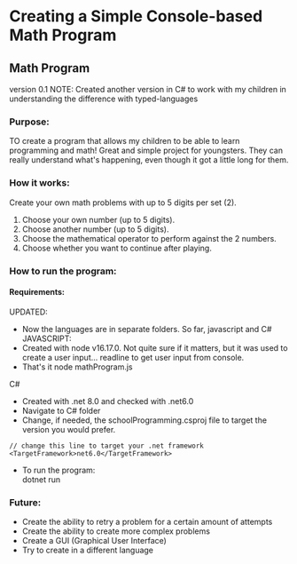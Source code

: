 # Creating a Simple Console-based Math Program

## Math Program 
version 0.1
NOTE: Created another version in C# to work with my children in understanding the difference with typed-languages

### Purpose:
TO create a program that allows my children to be able to learn programming and math!
Great and simple project for youngsters. They can really understand what's happening, even though it got a little long for them. 

### How it works:
Create your own math problems with up to 5 digits per set (2).
1. Choose your own number (up to 5 digits).
2. Choose another number (up to 5 digits).
3. Choose the mathematical operator to perform against the 2 numbers.
4. Choose whether you want to continue after playing.

### How to run the program: 
#### Requirements: 
UPDATED:
- Now the languages are in separate folders. So far, javascript and C#
JAVASCRIPT:
- Created with node v16.17.0. Not quite sure if it matters, but it was used to create a user input... readline to get user input from console.
- That's it
node mathProgram.js

C#
- Created with .net 8.0 and checked with .net6.0
- Navigate to C# folder
- Change, if needed, the schoolProgramming.csproj file to target the version you would prefer.
```
// change this line to target your .net framework
<TargetFramework>net6.0</TargetFramework>
```
- To run the program: <br>
dotnet run

### Future:
- Create the ability to retry a problem for a certain amount of attempts
- Create the ability to create more complex problems
- Create a GUI (Graphical User Interface)
- Try to create in a different language

